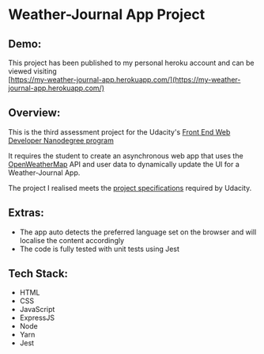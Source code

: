 # Weather-Journal App Project

## Demo:

This project has been published to my personal heroku account and can be viewed visiting<br /> [https://my-weather-journal-app.herokuapp.com/](https://my-weather-journal-app.herokuapp.com/)

## Overview:

This is the third assessment project for the Udacity's [Front End Web Developer Nanodegree program](https://www.udacity.com/course/front-end-web-developer-nanodegree--nd0011)

It requires the student to create an asynchronous web app that uses the [OpenWeatherMap](https://openweathermap.org/) API and user data to dynamically update the UI for a Weather-Journal App.

The project I realised meets the [project specifications](https://review.udacity.com/#!/rubrics/2655/view) required by Udacity.

## Extras:

- The app auto detects the preferred language set on the browser and will localise the content accordingly
- The code is fully tested with unit tests using Jest

## Tech Stack:

- HTML
- CSS
- JavaScript
- ExpressJS
- Node
- Yarn
- Jest

